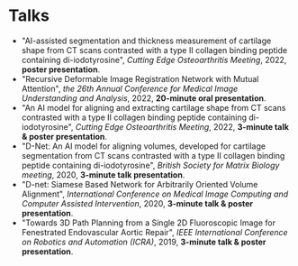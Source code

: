 # <i class="fas fa-comment-dots"></i> Talks

- "AI-assisted segmentation and thickness measurement of cartilage shape from CT scans contrasted with a type II collagen binding peptide containing di-iodotyrosine", *Cutting Edge Osteoarthritis Meeting*, 2022, **poster presentation**. 
- "Recursive Deformable Image Registration Network with Mutual Attention", *the 26th Annual Conference for Medical Image Understanding and Analysis*, 2022, **20-minute oral presentation**. 
- "An AI model for aligning and extracting cartilage shape from CT scans contrasted with a type II collagen binding peptide containing di-iodotyrosine", *Cutting Edge Osteoarthritis Meeting*, 2022, **3-minute talk & poster presentation**. 
- "D-Net: An AI model for aligning volumes, developed for cartilage segmentation from CT scans contrasted with a type II collagen binding peptide containing di-iodotyrosine", *British Society for Matrix Biology meeting*, 2020, **3-minute talk presentation**.
- "D-net: Siamese Based Network for Arbitrarily Oriented Volume Alignment", *International Conference on Medical Image Computing and Computer Assisted Intervention*, 2020, **3-minute talk & poster presentation**.
- "Towards 3D Path Planning from a Single 2D Fluoroscopic Image for Fenestrated Endovascular Aortic Repair", *IEEE International Conference on Robotics and Automation (ICRA)*, 2019, **3-minute talk & poster presentation**.
